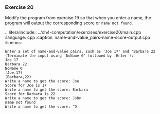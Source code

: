### Exercise 20

Modify the program from exercise 19 so that when you enter a name, the
program will output the corresponding score or `name not found`.

.. literalinclude:: ../ch4-computation/exercises/exercise20/main.cpp
   :language: cpp
   :caption: name-and-value_pairs-name-score-output.cpp
   :linenos:


``` 
Enter a set of name-and-value pairs, such as 'Joe 17' and 'Barbara 22 (Terminate the input using 'NoName 0' followed by 'Enter'):
Joe 17
Barbara 22
NoName 0
(Joe,17)
(Barbara,22)
Write a name to get the score: Joe
Score for Joe is 17
Write a name to get the score: Barbara
Score for Barbara is 22
Write a name to get the score: John
name not found
Write a name to get the score: ^D
```
